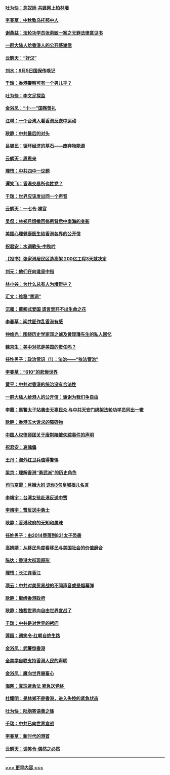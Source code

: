 #### [吐为快：念奴娇‧共匪网上柏林墙](../pages/nsc993/n11519122.md?t=09140055) 
#### [李春草：中秋致乌托邦中人](../pages/nsc993/n11518776.md?t=09140055) 
#### [谢燕益：法轮功学员张莉敏一案之无罪法律意见书](../pages/nsc993/n11517600.md?t=09140055) 
#### [一群大陆人给香港人的公开感谢信](../pages/nsc993/n11514797.md?t=09140055) 
#### [云鹤天：“好汉”](../pages/nsc993/n11513536.md?t=09140055) 
#### [刘水：9月5日国保传唤记](../pages/nsc993/n11513460.md?t=09140055) 
#### [千瑞：香港警察可有一个男儿乎？](../pages/nsc993/n11513109.md?t=09140055) 
#### [吐为快：李文足探监](../pages/nsc993/n11509622.md?t=09140055) 
#### [金浴凤：“十‧一”国殇贺礼](../pages/nsc993/n11509593.md?t=09140055) 
#### [江琳：一个台湾人看香港反送中运动](../pages/nsc993/n11509211.md?t=09140055) 
#### [耿静：中共最后的对头](../pages/nsc993/n11508308.md?t=09140055) 
#### [吕锡民：循环经济的基石——废弃物能源](../pages/nsc993/n11508212.md?t=09140055) 
#### [云鹤天：周恩来](../pages/nsc993/n11508055.md?t=09140055) 
#### [理悟：中共四中一议题](../pages/nsc993/n11507782.md?t=09140055) 
#### [谭笑飞：香港交易所也姓党？](../pages/nsc993/n11507753.md?t=09140055) 
#### [千瑞：世界应该发出同一个声音](../pages/nsc993/n11507290.md?t=09140055) 
#### [云鹤天：一七令‧裸官](../pages/nsc993/n11507177.md?t=09140055) 
#### [吴侃：林郑月娥撤回修例背后中南海的身影](../pages/nsc993/n11506876.md?t=09140055) 
#### [美国心理健康医生给香港各界的公开信](../pages/nsc993/n11506809.md?t=09140055) 
#### [祝君安：水调歌头‧中秋吟](../pages/nsc993/n11506758.md?t=09140055) 
#### [【投书】张家港居民区造高架 200亿工程3天就决定](../pages/nsc993/n11506682.md?t=09140055) 
#### [刘元：他们在向谁竖中指](../pages/nsc993/n11505384.md?t=09140055) 
#### [林小谷：为什么总有人为墙辩护？](../pages/nsc993/n11505226.md?t=09140055) 
#### [汇文：维稳“黑洞”](../pages/nsc993/n11504347.md?t=09140055) 
#### [沉雁：董卿式爱国 谎言里开不出生命之花](../pages/nsc993/n11503215.md?t=09140055) 
#### [李春草：闻共匪作乱香港有感](../pages/nsc993/n11503072.md?t=09140055) 
#### [仲维光：围绕历史学家邓之诚及黄现璠先生的私人回忆](../pages/nsc993/n11501330.md?t=09140055) 
#### [魏京生：美中对抗是美国的责任吗？](../pages/nsc993/n11500723.md?t=09140055) 
#### [任性男子：政治常识（1）：法治——“依法管治”](../pages/nsc993/n11500791.md?t=09140055) 
#### [李春草：“610”的悲惨世界](../pages/nsc993/n11501141.md?t=09140055) 
#### [黄平：中共对香港的统治没有合法性](../pages/nsc993/n11499473.md?t=09140055) 
#### [一群大陆人给港人的公开信：谢谢为我们争自由](../pages/nsc993/n11500402.md?t=09140055) 
#### [李霞：黑警太子站袭击无辜民众 与中共天安门绑架法轮功学员同出一辙](../pages/nsc993/n11499805.md?t=09140055) 
#### [耿静：香港五大诉求的障碍物](../pages/nsc993/n11497578.md?t=09140055) 
#### [中国人权律师团关于唐荆陵被失踪事件的声明](../pages/nsc993/n11500014.md?t=09140055) 
#### [祝君安：哀傀儡](../pages/nsc993/n11499776.md?t=09140055) 
#### [王丹：海外红卫兵值得警惕](../pages/nsc993/n11498138.md?t=09140055) 
#### [梁京：理解香港“勇武派”的历史角色](../pages/nsc993/n11498006.md?t=09140055) 
#### [司马京雷：月娥大妈  送你3句皇城根儿名言](../pages/nsc993/n11497885.md?t=09140055) 
#### [李靖宇：台湾女孩赴港反送中赞](../pages/nsc993/n11497721.md?t=09140055) 
#### [李靖宇：赞反送中勇士](../pages/nsc993/n11497452.md?t=09140055) 
#### [耿静：香港政府的无知和愚昧](../pages/nsc993/n11494238.md?t=09140055) 
#### [任姓男子：由2014堕落到831太子恐袭](../pages/nsc993/n11496683.md?t=09140055) 
#### [高婧婧：从移民角度看移民与美国社会的价值磨合](../pages/nsc993/n11495757.md?t=09140055) 
#### [陈达：香港大街现原形 ](../pages/nsc993/n11495441.md?t=09140055) 
#### [理悟：长江连香江](../pages/nsc993/n11495377.md?t=09140055) 
#### [项云：中共对美贸易战的不同声音或是烟幕弹](../pages/nsc993/n11494929.md?t=09140055) 
#### [耿静：取缔香港政府](../pages/nsc993/n11494218.md?t=09140055) 
#### [耿静：独裁世界向自由世界宣战了](../pages/nsc993/n11494190.md?t=09140055) 
#### [千瑞：中共是对世界的拷问](../pages/nsc993/n11493021.md?t=09140055) 
#### [莲园：调笑令‧红朝自绝生路](../pages/nsc993/n11493011.md?t=09140055) 
#### [金浴凤：武警惊香港](../pages/nsc993/n11492994.md?t=09140055) 
#### [全美学自联支持香港人民的声明](../pages/nsc993/n11492630.md?t=09140055) 
#### [金浴凤：魔向世界展畜心](../pages/nsc993/n11492599.md?t=09140055) 
#### [海网：真玩紧急法 紧急送党终 ](../pages/nsc993/n11492535.md?t=09140055) 
#### [杜耀明：是林郑不是香港，进入失控的紧急状态](../pages/nsc993/n11491420.md?t=09140055) 
#### [吐为快：陆胞寄语黄之锋](../pages/nsc993/n11491117.md?t=09140055) 
#### [千瑞：中共已向世界宣战](../pages/nsc993/n11490123.md?t=09140055) 
#### [李春草：新时代的港首](../pages/nsc993/n11489864.md?t=09140055) 
#### [云鹤天：调笑令·偶然之必然](../pages/nsc993/n11489701.md?t=09140055) 

----
#### [ >>> 更早内容 <<< ](../indexes/nsc993-earlier.md)
